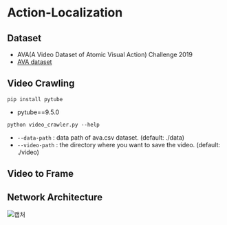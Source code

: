 # Action-Localization

## Dataset
- AVA(A Video Dataset of Atomic Visual Action) Challenge 2019
- [AVA dataset](https://research.google.com/ava/index.html)

## Video Crawling
```
pip install pytube
```
- pytube==9.5.0
```
python video_crawler.py --help
```
- `--data-path` : data path of ava.csv dataset. (default: ./data)
- `--video-path` : the directory where you want to save the video. (default: ./video)

## Video to Frame

## Network Architecture
![캡처](https://user-images.githubusercontent.com/22078438/58005584-f02a8880-7b20-11e9-9a94-a36eae6cec68.PNG)

